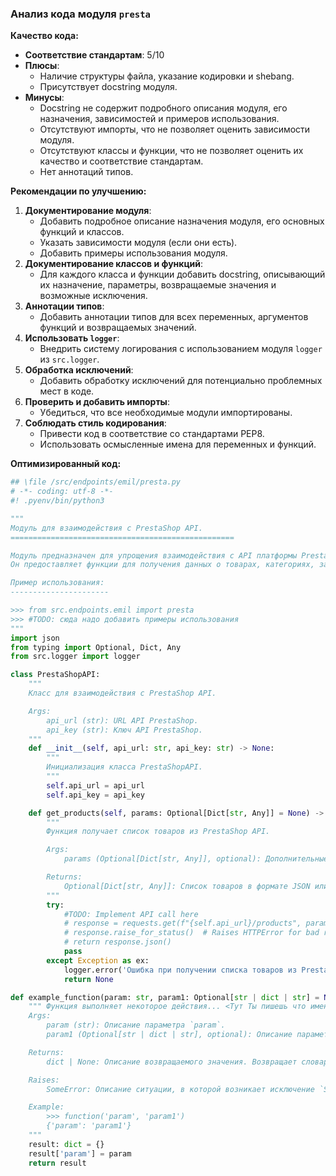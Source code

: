 ### **Анализ кода модуля `presta`**

**Качество кода:**

- **Соответствие стандартам**: 5/10
- **Плюсы**:
    - Наличие структуры файла, указание кодировки и shebang.
    - Присутствует docstring модуля.
- **Минусы**:
    - Docstring не содержит подробного описания модуля, его назначения, зависимостей и примеров использования.
    - Отсутствуют импорты, что не позволяет оценить зависимости модуля.
    - Отсутствуют классы и функции, что не позволяет оценить их качество и соответствие стандартам.
    - Нет аннотаций типов.

**Рекомендации по улучшению:**

1.  **Документирование модуля**:
    *   Добавить подробное описание назначения модуля, его основных функций и классов.
    *   Указать зависимости модуля (если они есть).
    *   Добавить примеры использования модуля.
2.  **Документирование классов и функций**:
    *   Для каждого класса и функции добавить docstring, описывающий их назначение, параметры, возвращаемые значения и возможные исключения.
3.  **Аннотации типов**:
    *   Добавить аннотации типов для всех переменных, аргументов функций и возвращаемых значений.
4.  **Использовать `logger`**:
    *   Внедрить систему логирования с использованием модуля `logger` из `src.logger`.
5.  **Обработка исключений**:
    *   Добавить обработку исключений для потенциально проблемных мест в коде.
6.  **Проверить и добавить импорты**:
    *   Убедиться, что все необходимые модули импортированы.
7.  **Соблюдать стиль кодирования**:
    *   Привести код в соответствие со стандартами PEP8.
    *   Использовать осмысленные имена для переменных и функций.

**Оптимизированный код:**

```python
## \file /src/endpoints/emil/presta.py
# -*- coding: utf-8 -*-
#! .pyenv/bin/python3

"""
Модуль для взаимодействия с PrestaShop API.
==================================================

Модуль предназначен для упрощения взаимодействия с API платформы PrestaShop.
Он предоставляет функции для получения данных о товарах, категориях, заказах и т.д.

Пример использования:
----------------------

>>> from src.endpoints.emil import presta
>>> #TODO: сюда надо добавить примеры использования
"""
import json
from typing import Optional, Dict, Any
from src.logger import logger

class PrestaShopAPI:
    """
    Класс для взаимодействия с PrestaShop API.

    Args:
        api_url (str): URL API PrestaShop.
        api_key (str): Ключ API PrestaShop.
    """
    def __init__(self, api_url: str, api_key: str) -> None:
        """
        Инициализация класса PrestaShopAPI.
        """
        self.api_url = api_url
        self.api_key = api_key

    def get_products(self, params: Optional[Dict[str, Any]] = None) -> Optional[Dict[str, Any]]:
        """
        Функция получает список товаров из PrestaShop API.

        Args:
            params (Optional[Dict[str, Any]], optional): Дополнительные параметры запроса. Defaults to None.

        Returns:
            Optional[Dict[str, Any]]: Список товаров в формате JSON или None в случае ошибки.
        """
        try:
            #TODO: Implement API call here
            # response = requests.get(f"{self.api_url}/products", params=params, auth=('', self.api_key))
            # response.raise_for_status()  # Raises HTTPError for bad responses (4xx or 5xx)
            # return response.json()
            pass
        except Exception as ex:
            logger.error('Ошибка при получении списка товаров из PrestaShop API', ex, exc_info=True)
            return None

def example_function(param: str, param1: Optional[str | dict | str] = None) -> dict | None:
    """ Функция выполняет некоторое действия... <Тут Ты пишешь что именно делает функция>
    Args:
        param (str): Описание параметра `param`.
        param1 (Optional[str | dict | str], optional): Описание параметра `param1`. По умолчанию `None`.

    Returns:
        dict | None: Описание возвращаемого значения. Возвращает словарь или `None`.

    Raises:
        SomeError: Описание ситуации, в которой возникает исключение `SomeError`.

    Example:
        >>> function('param', 'param1')
        {'param': 'param1'}
    """
    result: dict = {}
    result['param'] = param
    return result